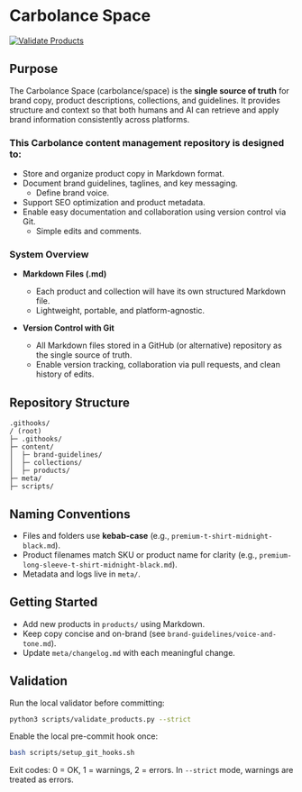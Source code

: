 # Carbolance Space
[![Validate Products](https://img.shields.io/badge/validator-products-blue)](#validation)

## Purpose
The Carbolance Space (carbolance/space) is the **single source of truth** for brand copy, product descriptions, collections, and guidelines. It provides structure and context so that both humans and AI can retrieve and apply brand information consistently across platforms.

### This Carbolance content management repository is designed to:
- Store and organize product copy in Markdown format.
- Document brand guidelines, taglines, and key messaging.
  - Define brand voice.
- Support SEO optimization and product metadata.
- Enable easy documentation and collaboration using version control via Git.
  - Simple edits and comments.

### System Overview
- **Markdown Files (.md)**
  - Each product and collection will have its own structured Markdown file.
  - Lightweight, portable, and platform-agnostic.

- **Version Control with Git**
  - All Markdown files stored in a GitHub (or alternative) repository as the single source of truth.
  - Enable version tracking, collaboration via pull requests, and clean history of edits.

## Repository Structure
```plaintext
.githooks/
/ (root)
├─ .githooks/
├─ content/
│  ├─ brand-guidelines/
│  ├─ collections/
│  ├─ products/
├─ meta/
├─ scripts/
```

## Naming Conventions
- Files and folders use **kebab-case** (e.g., `premium-t-shirt-midnight-black.md`).
- Product filenames match SKU or product name for clarity (e.g., `premium-long-sleeve-t-shirt-midnight-black.md`).
- Metadata and logs live in `meta/`.

## Getting Started
- Add new products in `products/` using Markdown.
- Keep copy concise and on-brand (see `brand-guidelines/voice-and-tone.md`).
- Update `meta/changelog.md` with each meaningful change.

## Validation
Run the local validator before committing:

```bash
python3 scripts/validate_products.py --strict
```

Enable the local pre-commit hook once:

```bash
bash scripts/setup_git_hooks.sh
```

Exit codes: 0 = OK, 1 = warnings, 2 = errors. In `--strict` mode, warnings are treated as errors.
